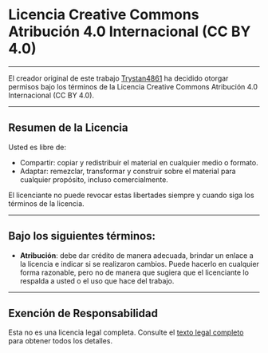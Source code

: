 # Licencia Creative Commons Atribución 4.0 Internacional (CC BY 4.0)

---

El creador original de este trabajo [Trystan4861](https://github.com/Trystan4861/) ha decidido otorgar permisos bajo los términos de la Licencia Creative Commons Atribución 4.0 Internacional (CC BY 4.0).

---

## Resumen de la Licencia

Usted es libre de:

- Compartir: copiar y redistribuir el material en cualquier medio o formato.
- Adaptar: remezclar, transformar y construir sobre el material para cualquier propósito, incluso comercialmente.

El licenciante no puede revocar estas libertades siempre y cuando siga los términos de la licencia.

---

## Bajo los siguientes términos:

- **Atribución**: debe dar crédito de manera adecuada, brindar un enlace a la licencia e indicar si se realizaron cambios. Puede hacerlo en cualquier forma razonable, pero no de manera que sugiera que el licenciante lo respalda a usted o el uso que hace del trabajo.

---

## Exención de Responsabilidad

Esta no es una licencia legal completa. Consulte el [texto legal completo](https://creativecommons.org/licenses/by/4.0/legalcode) para obtener todos los detalles.